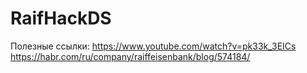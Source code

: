 # RaifHackDS

Полезные ссылки:
https://www.youtube.com/watch?v=pk33k_3EICs
https://habr.com/ru/company/raiffeisenbank/blog/574184/
